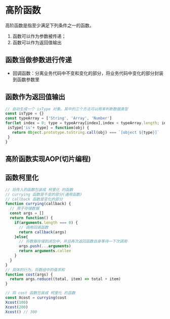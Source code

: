 <!--
 * @Author: x09898 coder_xujie@163.com
 * @Date: 2023-01-09 14:10:24
 * @LastEditors: x09898 coder_xujie@163.com
 * @FilePath: \HTML-CSS-Javascript-\JAVAScript+ES6\JavaScript\JavaScript函数，作用域\高阶函数.md
 * @Description: 
-->
# 高阶函数

高阶函数是指至少满足下列条件之一的函数。

1. 函数可以作为参数被传递；
2. 函数可以作为返回值输出

## 函数当做参数进行传递

* 回调函数：分离业务代码中不变和变化的部分，将业务代码中变化的部分封装到函数参数里

## 函数作为返回值输出

```js
// 自动生成一个 isType 对象。其中的三个方法可以用来判断数据类型
const isType = {}
const typeArray = ['String', 'Array', 'Number']
for(let index = 0; type = typeArray[index],index < typeArray.length; index++) {
 isType['is'+ type] = function(obj) {
   return Object.prototype.toString.call(obj) === `[object ${type}]`
 }
}
```

## 高阶函数实现AOP(切片编程)

## 函数柯里化

```js
// 将传入的函数包装成 柯里化 的函数
// currying 函数是不变的部分(通用函数)
// callback 函数是变化的部分
function currying(callback) {
  // 用于存储数据
  const args = []
  return function() {
    if(arguments.length === 0) {
      // 调用回调函数
      return callback(args)
    }else{
      // 将数据存储到闭包中，并且再次返回函数自身等待一下次调用
      args.push(...arguments)
      return arguments.callee
    }
  }
}
// 具体的行为，将数组中的值求和
function cost(args) {
  return args.reduce((total, item) => total + item)
}

// 将 cost 函数包装成 柯里化 的函数
const Xcost = currying(cost
Xcost(100)
Xcost(200)
Xcost() // 300
```
